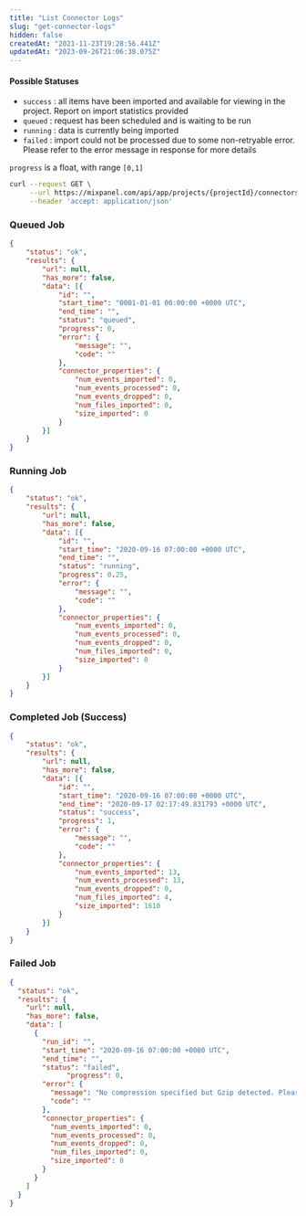 ```yaml
---
title: "List Connector Logs"
slug: "get-connector-logs"
hidden: false
createdAt: "2021-11-23T19:28:56.441Z"
updatedAt: "2023-09-26T21:06:38.075Z"
---
```


#### Possible Statuses
- `success` : all items have been imported and available for viewing in the project. Report on import statistics provided
- `queued` : request has been scheduled and is waiting to be run
- `running` : data is currently being imported
- `failed` : import could not be processed due to some non-retryable error. Please refer to the error message in response for more details

`progress` is a float, with range `[0,1]`

```sh
curl --request GET \
     --url https://mixpanel.com/api/app/projects/{projectId}/connectors/{connectorId}/history \
     --header 'accept: application/json'
```

### Queued Job
```json
{
	"status": "ok",
	"results": {
		"url": null,
		"has_more": false,
		"data": [{
			"id": "",
			"start_time": "0001-01-01 00:00:00 +0000 UTC",
			"end_time": "",
			"status": "queued",
			"progress": 0,
			"error": {
				"message": "",
				"code": ""
			},
			"connector_properties": {
				"num_events_imported": 0,
				"num_events_processed": 0,
				"num_events_dropped": 0,
				"num_files_imported": 0,
				"size_imported": 0
			}
		}]
	}
}
```

### Running Job
```json
{
	"status": "ok",
	"results": {
		"url": null,
		"has_more": false,
		"data": [{
			"id": "",
			"start_time": "2020-09-16 07:00:00 +0000 UTC",
			"end_time": "",
			"status": "running",
			"progress": 0.25,
			"error": {
				"message": "",
				"code": ""
			},
			"connector_properties": {
				"num_events_imported": 0,
				"num_events_processed": 0,
				"num_events_dropped": 0,
				"num_files_imported": 0,
				"size_imported": 0
			}
		}]
	}
}
```

### Completed Job (Success)
```json
{
	"status": "ok",
	"results": {
		"url": null,
		"has_more": false,
		"data": [{
			"id": "",
			"start_time": "2020-09-16 07:00:00 +0000 UTC",
			"end_time": "2020-09-17 02:17:49.831793 +0000 UTC",
			"status": "success",
			"progress": 1,
			"error": {
				"message": "",
				"code": ""
			},
			"connector_properties": {
				"num_events_imported": 13,
				"num_events_processed": 13,
				"num_events_dropped": 0,
				"num_files_imported": 4,
				"size_imported": 1610
			}
		}]
	}
}
```

### Failed Job
```json
{
  "status": "ok",
  "results": {
    "url": null,
    "has_more": false,
    "data": [
      {
        "run_id": "",
        "start_time": "2020-09-16 07:00:00 +0000 UTC",
        "end_time": "",
        "status": "failed",
			  "progress": 0,
        "error": {
          "message": "No compression specified but Gzip detected. Please submit a new request with correct compression as param",
          "code": ""
        },
        "connector_properties": {
          "num_events_imported": 0,
          "num_events_processed": 0,
          "num_events_dropped": 0,
          "num_files_imported": 0,
          "size_imported": 0
        }
      }
    ]
  }
}
```
